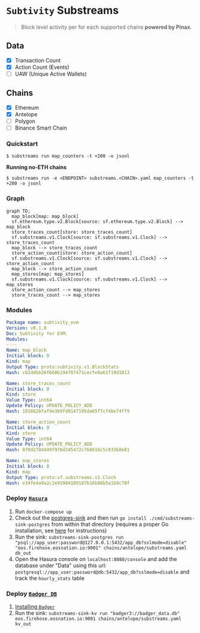 # `Subtivity` Substreams

> Block level activity per for each supported chains **powered by Pinax**.

## Data

- [x] Transaction Count
- [x] Action Count (Events)
- [ ] UAW (Unique Active Wallets)

## Chains

- [x] Ethereum
- [x] Antelope
- [ ] Polygon
- [ ] Binance Smart Chain

### Quickstart

```
$ substreams run map_counters -t +200 -o jsonl
```

**Running no-ETH chains**

```
$ substreams run -e <ENDPOINT> substreams.<CHAIN>.yaml map_counters -t +200 -o jsonl
```

### Graph

```mermaid
graph TD;
  map_block[map: map_block]
  sf.ethereum.type.v2.Block[source: sf.ethereum.type.v2.Block] --> map_block
  store_traces_count[store: store_traces_count]
  sf.substreams.v1.Clock[source: sf.substreams.v1.Clock] --> store_traces_count
  map_block --> store_traces_count
  store_action_count[store: store_action_count]
  sf.substreams.v1.Clock[source: sf.substreams.v1.Clock] --> store_action_count
  map_block --> store_action_count
  map_stores[map: map_stores]
  sf.substreams.v1.Clock[source: sf.substreams.v1.Clock] --> map_stores
  store_action_count --> map_stores
  store_traces_count --> map_stores
```

### Modules

```yaml
Package name: subtivity_evm
Version: v0.1.0
Doc: Subtivity for EVM.
Modules:
----
Name: map_block
Initial block: 0
Kind: map
Output Type: proto:subtivity.v1.BlockStats
Hash: c82ddbb26f660b194707471cecfe0a61f19d1813

Name: store_traces_count
Initial block: 0
Kind: store
Value Type: int64
Update Policy: UPDATE_POLICY_ADD
Hash: 181662bfafde369fd8147195da65f7cf4be74ff9

Name: store_action_count
Initial block: 0
Kind: store
Value Type: int64
Update Policy: UPDATE_POLICY_ADD
Hash: 070d2784d49f97bd345472c766616c5c933b8e81

Name: map_stores
Initial block: 0
Kind: map
Output Type: proto:sf.substreams.v1.Clock
Hash: e34fe4a9a2c2e93984109187b16b86b5a1b9c78f
```

### Deploy [`Hasura`](https://hasura.io)

1. Run `docker-compose up`
2. Check out the [postgres-sink](https://github.com/streamingfast/substreams-sink-postgres#setup) and then run 
`go install ./cmd/substreams-sink-postgres` from within that directory (requires a proper Go installation, see 
[here](https://github.com/pinax-network/substreams-antelope-core#go) for instructions)
3. Run the sink: `substreams-sink-postgres run "psql://app_user:password@127.0.0.1:5432/app_db?sslmode=disable" "eos.firehose.eosnation.io:9001" chains/antelope/substreams.yaml db_out`
4. Open the Hasura console on `localhost:8080/console` and add the database under "Data" using this url: `postgresql://app_user:password@db:5432/app_db?sslmode=disable` and track the `hourly_stats` table

### Deploy [`Badger DB`](https://github.com/dgraph-io/badger)

1. [Installing `Badger`](https://github.com/dgraph-io/badger#installing)
2. Run the sink: `substreams-sink-kv run "badger3://badger_data.db" eos.firehose.eosnation.io:9001 chains/antelope/substreams.yaml kv_out`
